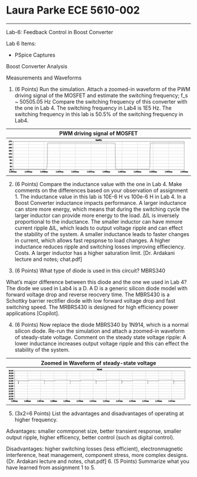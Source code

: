 # Laura Parke ECE 5610-002
---------------------------------------------------------
Lab-6: Feedback Control in Boost Converter

Lab 6 Items:
- PSpice Captures
 
Boost Converter Analysis

Measurements and Waveforms

1. (6 Points) Run the simulation. Attach a zoomed-in waveform of the PWM driving signal of the MOSFET and estimate the switching frequency;  f_s ~ 50505.05 Hz
Compare the switching frequency of this converter with the one in Lab 4.  The switching frequency in Lab4 is 1E5 Hz.  The switching frequency in this lab is 50.5% of the switching frequency in Lab4.

 PWM driving signal of MOSFET |
:-------------------------:|
![](6data/boost_closeloop_Vg.bmp) |

2. (6 Points) Compare the inductance value with the one in Lab 4. Make comments on the differences based on your observation of assignment 1.  The inductance value in this lab is 10E-6 H vs 100e-6 H in Lab 4.  In a Boost Converter inductance impacts performance.  A larger inductance can store more energy, which means that during the switching cycle the larger inductor can provide more energy to the load.  ΔIL​ is inversely proportional to the inductance.  The smaller inductor can have mmore current ripple  ΔIL​, which leads to output voltage ripple and can effect the stability of the system.  A smaller inductance leads to faster changes in current, which allows fast repspnse to load changes.  A higher inductance reduces ripple and switching losses improving effieciency.  Costs.  A larger inductor has a higher saturation limit. [Dr. Ardakani lecture and notes; chat.pdf]

3. (6 Points) What type of diode is used in this circuit? MBRS340

What’s major difference between this diode and the one we used in Lab 4?  The diode we used in Lab4 is a D.  A D is a generic silicon diode model with forward voltage drop and reverse reocvery time.  The MBRS430 is a Schottky barrier rectifier diode with low forward voltage drop and fast switching speed.  The MRBRS430 is designed for high efficiency power applications [Copilot].

4. (6 Points) Now replace the diode MBRS340 by 1N914, which is a normal silicon diode. Re-run the simulation and attach a zoomed-in waveform of steady-state voltage. Comment on the steady state voltage ripple: A lower inductance increases output voltage ripple and this can effect the stability of the system.

 Zoomed in Waveform of steady-state voltage |
:-------------------------:|
![](6data/boost_closeloop_ss.bmp) |

5. (3x2=6 Points) List the advantages and disadvantages of operating at higher frequency.  

Advantages: smaller commponet size, better transient response, smaller output ripple, higher efficency, better control (such as digital control).

Disadvantages: higher switching losses (less efficient), electronmagnetic interference, heat management, component stress, more complex designs.  {Dr. Ardakani lecture and notes, chat.pdf]
6. (5 Points) Summarize what you have learned from assignment 1 to 5.

